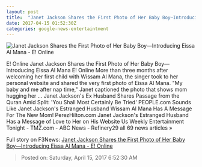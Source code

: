 ```yaml
---
layout: post
title:  "Janet Jackson Shares the First Photo of Her Baby Boy—Introducing Eissa Al Mana - E! Online"
date: 2017-04-15 01:52:30Z
categories: google-news-entertaintment
---
```


![Janet Jackson Shares the First Photo of Her Baby Boy—Introducing Eissa Al Mana - E! Online](http://akns-images.eonline.com/eol_images/Entire_Site/2017314/rs_600x600-170414182229-600.Janet-Jackson-Eissa-Al-Mana.kg.041417.jpg?downsize=450:*&crop=450:350;left,top)

E! Online Janet Jackson Shares the First Photo of Her Baby Boy—Introducing Eissa Al Mana E! Online More than three months after welcoming her first child with Wissam Al Mana, the singer took to her personal website and shared the very first photo of Eissa Al Mana. "My baby and me after nap time," Janet captioned the photo that shows mom hugging her ... Janet Jackson's Ex Husband Shares Passage from the Quran Amid Split: 'You Shall Most Certainly Be Tried' PEOPLE.com Sounds Like Janet Jackson's Estranged Husband Wissam Al Mana Has A Message For The New Mom! PerezHilton.com Janet Jackson's Estranged Husband Has a Message of Love to Her on His Website Us Weekly Entertainment Tonight - TMZ.com - ABC News - Refinery29 all 69 news articles »


Full story on F3News: [Janet Jackson Shares the First Photo of Her Baby Boy—Introducing Eissa Al Mana - E! Online](http://www.f3nws.com/n/bzz3RB)

> Posted on: Saturday, April 15, 2017 6:52:30 AM
